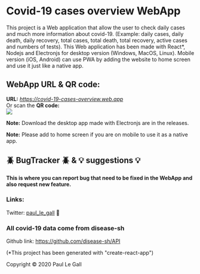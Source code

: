 # Covid-19 cases overview WebApp

This project is a Web application that allow the user to check daily cases and much more information about covid-19. (Example: daily cases, daily death, daily recovery, total cases, total death, total recovery, active cases and numbers of tests). This Web application has been made with React*, Nodejs and Electronjs for desktop version (Windows, MacOS, Linux). Mobile version (iOS, Android) can use PWA by adding the website to home screen and use it just like a native app. 

## WebApp URL & QR code:

**URL:** _https://covid-19-cases-overview.web.app_  
Or scan the **QR code:**  
![](https://raw.githubusercontent.com/Creator-360/Covid19App-BugTracker/master/qrcode.png)

**Note:** Download the desktop app made with Electronjs are in the releases.

**Note:** Please add to home screen if you are on mobile to use it as a native app.

## :beetle: BugTracker :beetle: & :bulb: suggestions :bulb:
**This is where you can report bug that need to be fixed in the WebApp and also request new feature.**

### Links:
Twitter: [paul_le_gall](https://twitter.com/paul_le_gall) :baby_chick:


### All covid-19 data come from disease-sh
Github link: https://github.com/disease-sh/API

(*This project has been generated with "create-react-app")


Copyright © 2020 Paul Le Gall
